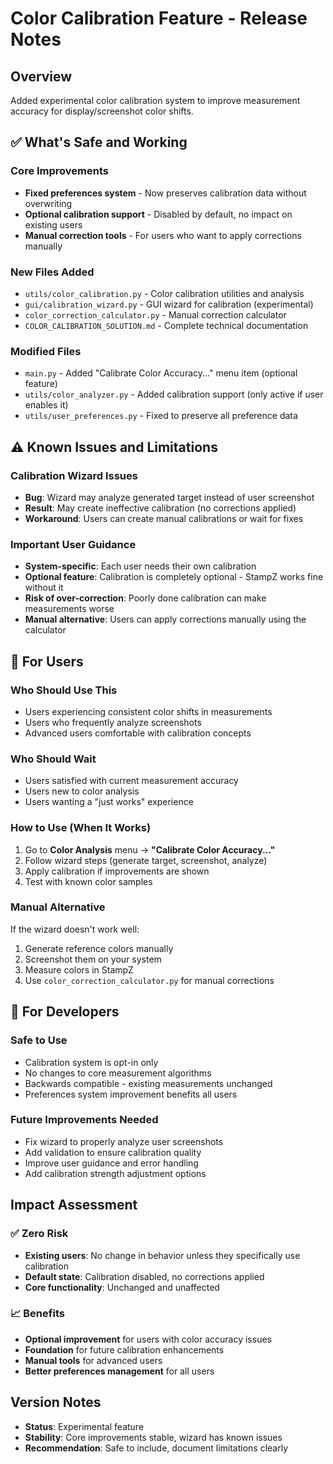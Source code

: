 # Color Calibration Feature - Release Notes

## Overview
Added experimental color calibration system to improve measurement accuracy for display/screenshot color shifts.

## ✅ What's Safe and Working

### Core Improvements
- **Fixed preferences system** - Now preserves calibration data without overwriting
- **Optional calibration support** - Disabled by default, no impact on existing users
- **Manual correction tools** - For users who want to apply corrections manually

### New Files Added
- `utils/color_calibration.py` - Color calibration utilities and analysis
- `gui/calibration_wizard.py` - GUI wizard for calibration (experimental)
- `color_correction_calculator.py` - Manual correction calculator
- `COLOR_CALIBRATION_SOLUTION.md` - Complete technical documentation

### Modified Files
- `main.py` - Added "Calibrate Color Accuracy..." menu item (optional feature)
- `utils/color_analyzer.py` - Added calibration support (only active if user enables it)
- `utils/user_preferences.py` - Fixed to preserve all preference data

## ⚠️ Known Issues and Limitations

### Calibration Wizard Issues
- **Bug**: Wizard may analyze generated target instead of user screenshot
- **Result**: May create ineffective calibration (no corrections applied)
- **Workaround**: Users can create manual calibrations or wait for fixes

### Important User Guidance
- **System-specific**: Each user needs their own calibration
- **Optional feature**: Calibration is completely optional - StampZ works fine without it
- **Risk of over-correction**: Poorly done calibration can make measurements worse
- **Manual alternative**: Users can apply corrections manually using the calculator

## 🎯 For Users

### Who Should Use This
- Users experiencing consistent color shifts in measurements
- Users who frequently analyze screenshots
- Advanced users comfortable with calibration concepts

### Who Should Wait
- Users satisfied with current measurement accuracy
- Users new to color analysis
- Users wanting a "just works" experience

### How to Use (When It Works)
1. Go to **Color Analysis** menu → **"Calibrate Color Accuracy..."**
2. Follow wizard steps (generate target, screenshot, analyze)
3. Apply calibration if improvements are shown
4. Test with known color samples

### Manual Alternative
If the wizard doesn't work well:
1. Generate reference colors manually
2. Screenshot them on your system
3. Measure colors in StampZ
4. Use `color_correction_calculator.py` for manual corrections

## 🔧 For Developers

### Safe to Use
- Calibration system is opt-in only
- No changes to core measurement algorithms
- Backwards compatible - existing measurements unchanged
- Preferences system improvement benefits all users

### Future Improvements Needed
- Fix wizard to properly analyze user screenshots
- Add validation to ensure calibration quality
- Improve user guidance and error handling
- Add calibration strength adjustment options

## Impact Assessment

### ✅ Zero Risk
- **Existing users**: No change in behavior unless they specifically use calibration
- **Default state**: Calibration disabled, no corrections applied
- **Core functionality**: Unchanged and unaffected

### 📈 Benefits
- **Optional improvement** for users with color accuracy issues
- **Foundation** for future calibration enhancements
- **Manual tools** for advanced users
- **Better preferences management** for all users

## Version Notes
- **Status**: Experimental feature
- **Stability**: Core improvements stable, wizard has known issues
- **Recommendation**: Safe to include, document limitations clearly
